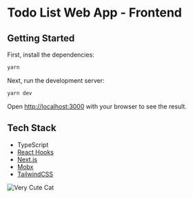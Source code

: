 # Todo List Web App - Frontend

## Getting Started

First, install the dependencies:
```bash
yarn
```

Next, run the development server:

```bash
yarn dev
```

Open [http://localhost:3000](http://localhost:3000) with your browser to see the result.

## Tech Stack
- TypeScript
- [React Hooks](https://reactjs.org/docs/hooks-intro.html)
- [Next.js](https://nextjs.org/docs)
- [Mobx](https://mobx.js.org)
- [TailwindCSS](https://tailwindcss.com/docs)


![Very Cute Cat](https://4.bp.blogspot.com/-VoXn3em3rYE/XdjEJ3CHKHI/AAAAAABHK8E/uNkCWei0GS4AEIEcmCErpl5UlJlkAkLHQCLcBGAsYHQ/s1600/AW4030178_09.gif)
